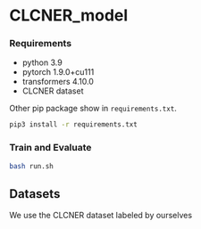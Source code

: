 # CLCNER_model
### Requirements

- python 3.9
- pytorch 1.9.0+cu111
- transformers 4.10.0
- CLCNER dataset

Other pip package show in `requirements.txt`.

```bash
pip3 install -r requirements.txt
```


### Train and Evaluate

```bash
bash run.sh
```


## Datasets

We use the CLCNER dataset labeled by ourselves
